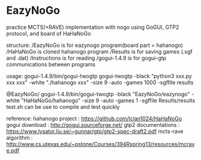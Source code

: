 # EazyNoGo

practice MCTS(+RAVE) implementation with nogo
using GoGUI, GTP2 protocol, and board of HaHaNoGo

structure:
/EazyNoGo is for eazynogo program(board part = hahanogo)
/HaHaNoGo is cloned hahanogo program
/Results is for saving games (.sgf and .dat)
/Instructions is for reading
/gogui-1.4.9 is for gogui-gtp communications between programs

usage:
gogui-1.4.9/bin/gogui-twogtp
gogui-twogtp -black "python3 xxx.py xxx xxx" -white "./hahanogo xxx" -size 9 -auto -games 1000 -sgffile results

@EazyNoGo/
gogui-1.4.9/bin/gogui-twogtp -black "EazyNoGo/eazynogo" -white "HaHaNoGo/hahanogo" -size 9 -auto -games 1 -sgffile Results/results
test.sh can be use to compile and test quickly


reference:
hahanogo project : https://github.com/lclan1024/HaHaNoGo
gogui download : http://gogui.sourceforge.net/
gtp2 documentations : https://www.lysator.liu.se/~gunnar/gtp/gtp2-spec-draft2.pdf
mcts-rave algorithm : http://www.cs.utexas.edu/~pstone/Courses/394Rspring13/resources/mcrave.pdf
